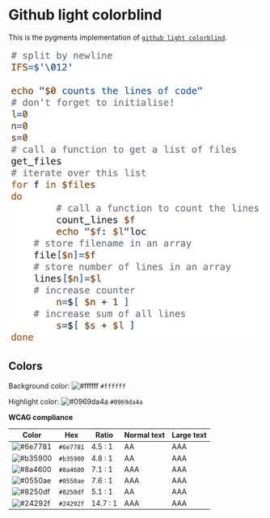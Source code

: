 # Github light colorblind

This is the pygments implementation of [`github light colorblind`](https://github.com/primer/github-vscode-theme).

![Screenshot of the light colorblind accessibility theme in a bash script](./images/github-light-colorblind.png)

## Colors

Background color: ![#ffffff](https://via.placeholder.com/20/ffffff/ffffff.png) `#ffffff`

Highlight color: ![#0969da4a](https://via.placeholder.com/20/0969da4a/0969da4a.png) `#0969da4a`

**WCAG compliance**

| Color | Hex | Ratio | Normal text | Large text |
| ----- | --- | ----- | ----------- | ---------- |
| ![#6e7781](https://via.placeholder.com/20/6e7781/6e7781.png) | `#6e7781` | 4.5 : 1 | AA | AAA |
| ![#b35900](https://via.placeholder.com/20/b35900/b35900.png) | `#b35900` | 4.8 : 1 | AA | AAA |
| ![#8a4600](https://via.placeholder.com/20/8a4600/8a4600.png) | `#8a4600` | 7.1 : 1 | AAA | AAA |
| ![#0550ae](https://via.placeholder.com/20/0550ae/0550ae.png) | `#0550ae` | 7.6 : 1 | AAA | AAA |
| ![#8250df](https://via.placeholder.com/20/8250df/8250df.png) | `#8250df` | 5.1 : 1 | AA | AAA |
| ![#24292f](https://via.placeholder.com/20/24292f/24292f.png) | `#24292f` | 14.7 : 1 | AAA | AAA |
